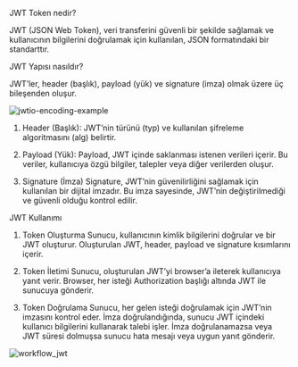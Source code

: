 JWT Token nedir? 

JWT (JSON Web Token), veri transferini güvenli bir şekilde sağlamak ve kullanıcının bilgilerini doğrulamak için kullanılan, JSON formatındaki bir standarttır.

JWT Yapısı nasıldır?

JWT’ler, header (başlık), payload (yük) ve signature (imza) olmak üzere üç bileşenden oluşur.

![jwtio-encoding-example](https://github.com/user-attachments/assets/b98bccce-d35b-4b9a-9034-bfb54cda540d)
1. Header (Başlık):
JWT’nin türünü (typ) ve kullanılan şifreleme algoritmasını (alg) belirtir.

2. Payload (Yük):
Payload, JWT içinde saklanması istenen verileri içerir. Bu veriler, kullanıcıya özgü bilgiler, talepler veya diğer verilerden oluşur.

3. Signature (İmza)
Signature, JWT’nin güvenilirliğini sağlamak için kullanılan bir dijital imzadır. Bu imza sayesinde, JWT’nin değiştirilmediği ve güvenli olduğu kontrol edilir.

JWT Kullanımı

1. Token Oluşturma
Sunucu, kullanıcının kimlik bilgilerini doğrular ve bir JWT oluşturur. Oluşturulan JWT, header, payload ve signature kısımlarını içerir.

2. Token İletimi
Sunucu, oluşturulan JWT’yi browser’a ileterek kullanıcıya yanıt verir. Browser, her isteği Authorization başlığı altında JWT ile sunucuya gönderir.

3. Token Doğrulama
Sunucu, her gelen isteği doğrulamak için JWT’nin imzasını kontrol eder. İmza doğrulandığında, sunucu JWT içindeki kullanıcı bilgilerini kullanarak talebi işler. İmza doğrulanamazsa veya JWT süresi dolmuşsa sunucu hata mesajı veya uygun yanıt gönderir.


![workflow_jwt](https://github.com/user-attachments/assets/24c12453-e544-4ae6-b950-c668c00687b7)

